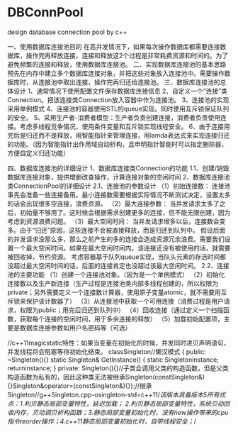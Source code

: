 # DBConnPool
design database connection pool by c++

一、使用数据库连接池目的
    在高并发情况下，如果每次操作数据库都需要连接数据库，操作完再释放连接，连接和释放这2个过程是非常耗费资源和时间的。为了避免频繁的连接和释放，使用数据库连接池。
二、实现数据库连接池的基本思路
    预先在内存中建立多个数据库连接对象，并把这些对象放入连接池中。需要操作数据库时，从连接池中取出连接，操作完再归还给连接池。
三、数据库连接池的总体设计
    1、通常情况下使用配置文件保存数据库连接信息
    2、自定义一个“连接”类Connection。把该连接类Connection放入容器中作为连接池。
    3、连接池的实现采用单例模式
    4、连接池的容器使用STL的queue实现。同时使用互斥锁保证队列的安全。
    5、采用生产者-消费者模型：生产者负责创建连接，消费者负责使用连接。考虑多线程竞争情况，使用条件变量和互斥锁实现线程安全。
    6、由于连接用完后是归还而不是释放，用智能指针来管理连接，用lamda表达式来实现连接归还的功能。（因为智能指针出作用域自动析构，且申明指针智能时可以指定删除器，方便自定义归还功能）
    
四、数据库连接池的详细设计
1、数据库连接类Connection的功能
1.1、创建/销毁数据库连接对象，提供增删改查操作，计算连接对象的空闲时间
2、数据库连接池类ConnectionPool的详细设计
2.1、连接池的参数设计
（1）初始连接数：
    连接池事先会准备一些连接备用。最小连接数需要根据实际情况不断测试决定，设置太多的话会出现很多空连接，浪费资源。
（2）最大连接参数：
    当并发请求太多了之后，初始量不够用了。这时候会根据需求创建更多的连接，但不能无限创建，因为考虑到资源浪费问题。
（3）最大空闲时间：
    当并发请求增多以后，连接数会变多。由于“归还”原因，这些连接不会被直接释放，而是归还到队列中。
    假设后面的并发请求没那么多，那么之前产生的多的连接会造成资源冗余浪费。需要我们设置一个最大空闲时间。如果在最大空闲时间内，该连接还没有被使用的话，就需要被回收掉，节约资源。
    考虑容器基于队列queue实现，当队头元素的存活时间都没超过最大空闲时间的话，后面的连接肯定也没超过该最大空闲时间。
2.2、连接池的主要功能
（1）创建一个连接池对象。（因为是一个单例模式）
（2）初始化连接数以及生产新连接（生产过程是连接池类内部多线程创建的，所以权限为private；另外需要定义一个连接数计算器，使用原子变量atomic，就不需要用互斥锁来保护该计数器了）
（3）从连接池中获取一个可用连接（消费过程是用户请求，权限为public；用完后归还到队列中）
（4）回收连接（通过定义一个扫描函数，获取每个连接的空闲时间，用于多余连接的释放）
（5）加载初始配置项，主要是数据库连接参数如用户名密码等（可选）




//c++11magicstatic特性：如果当变量在初始化的时候，并发同时进⻉声明语句，并发线程将会阻塞等待初始化结束。
classSingleton//懒汉模式
{
public:
~Singleton(){}
static Singleton& GetInstance()
{
static Singletoninstance;
returninstance;
}
private:
Singleton(){}//子类会调用父类的构造函数，但是父类构造函数为私有的，因此这种类无法被继承Singleton(constSingleton&){}Singleton&operator=(constSingleton&){}};//继承Singleton//g++Singleton.cpp-osingleton-std=c++11/*该版本具备版本5所有优点：1.利⻉静态局部变量特性，延迟加载；
2.利⻉静态局部变量特性，系统⻉动回收内存，⻉动调⻉析构函数；3.静态局部变量初始化时，没有new操作带来的cpu指令reorder操作；4.c++11静态局部变量初始化时，自带线程安全；*/  

    
    